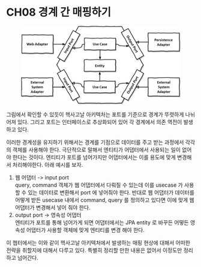 # CH08 경계 간 매핑하기

<figure><img src="../../.gitbook/assets/image (158).png" alt=""><figcaption></figcaption></figure>

그림에서 확인할 수 있듯이 헥사고날 아키텍처는 포트를 기준으로 경계가 뚜렷하게 나뉘어져 있다. 그리고 포트는 인터페이스로 추상화되어 있어 각 경계에서 의존 역전이 발생하고 있다.

이러한 경계성을 유지하기 위해서는 경계를 기점으로 데이터를 주고 받는 과정에서 각각의 객체를 사용해야 한다. 극단적으로 말해서 엔티티가 어댑터에서 사용되는 일이 없어야 한다는 것이다. 엔티티가 포트를 넘어가지만 어댑터에서는 이를 용도에 맞게 변경해서 처리해야한다. 아래 예시를 보자.

1. 웹 어댑터 -> input port\
   query, command 객체가 웹 어댑터에서 다뤄질 수 있는데 이를 usecase 가 사용할 수 있는 데이터로 변환해서 port 에 넣어줘야 한다. 반대로 웹 어댑터가 데이터를 어떻게 받든 usecase 내에서 command, query 를 정의하고 있다면 이에 맞게 웹 어댑터가 변경해서 넣어 줘야 한다.
2. output port -> 영속성 어댑터\
   엔티티가 포트를 통해 넘어가게 되면 어댑터에서는 JPA entity 로 바꾸든 어떻든 영속성 어댑터가 사용할 객체에 맞게 엔티티를 변경 해야 한다.



이 챕터에서는 이와 같이 헥사고날 아키텍처에서 발생하는 매핑 현상에 대해서 어떠한 전략을 취할지에 대해서 다루고 있다. 특별히 정리할 만한 내용은 없어서 이정도만 정리하고 넘어간다.
